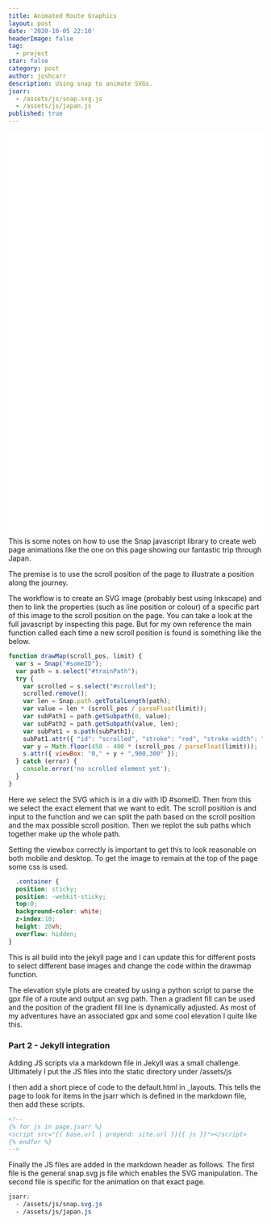 ```yaml
---
title: Animated Route Graphics
layout: post
date: '2020-10-05 22:10'
headerImage: false
tag:
  - project
star: false
category: post
author: joshcarr
description: Using snap to animate SVGs.
jsarr:
  - /assets/js/snap.svg.js
  - /assets/js/japan.js
published: true
---
```

<style>
  .container {
  position: sticky;
  position: -webkit-sticky;
  top:0;
  background-color: white;
  z-index:10;
  height: 20vh;
  overflow: hidden;
}
</style>

<div class="container">
<svg id="someID" viewBox="0 450 900 300" overflow="hidden"></svg>
</div>

<div markdown="1" class="contentCont" id="scroll">
This is some notes on how to use the Snap javascript library to create web page animations like the one on this page showing our fantastic trip through Japan.

The premise is to use the scroll position of the page to illustrate a position along the journey. 

The workflow is to create an SVG image (probably best using Inkscape) and then to link the properties (such as line position or colour) of a specific part of this image to the scroll position on the page. You can take a look at the full javascript by inspecting this page. But for my own reference the main function called each time a new scroll position is found is something like the below.

```javascript
function drawMap(scroll_pos, limit) {
  var s = Snap("#someID");
  var path = s.select("#trainPath");
  try {
    var scrolled = s.select("#scrolled");
    scrolled.remove();
    var len = Snap.path.getTotalLength(path);
    var value = len * (scroll_pos / parseFloat(limit));
    var subPath1 = path.getSubpath(0, value);
    var subPath2 = path.getSubpath(value, len);
    var subPat1 = s.path(subPath1);
    subPat1.attr({ "id": "scrolled", "stroke": "red", "stroke-width": "1.5", "fill": "none", "line-cap": "round" });
    var y = Math.floor(450 - 400 * (scroll_pos / parseFloat(limit)));
    s.attr({ viewBox: "0," + y + ",900,300" });
  } catch (error) {
    console.error('no scrolled element yet');
  }
}
```

Here we select the SVG which is in a div with ID #someID. Then from this we select the exact element that we want to edit.
The scroll position is and input to the function and we can split the path based on the scroll position and the max possible scroll position. Then we replot the sub paths which together make up the whole path.

Setting the viewbox correctly is important to get this to look reasonable on both mobile and desktop. To get the image to remain at the top of the page some css is used.
```css
  .container {
  position: sticky;
  position: -webkit-sticky;
  top:0;
  background-color: white;
  z-index:10;
  height: 20vh;
  overflow: hidden;
}
```

This is all build into the jekyll page and I can update this for different posts to select different base images and change the code within the drawmap function.

The elevation style plots are created by using a python script to parse the gpx file of a route and output an svg path. Then a gradient fill can be used and the position of the gradient fill line is dynamically adjusted. As most of my adventures have an associated gpx and some cool elevation I quite like this.

### Part 2 - Jekyll integration
Adding JS scripts via a markdown file in Jekyll was a small challenge. Ultimately I put the JS files into the static directory under /assets/js

I then add a short piece of code to the default.html in _layouts. This tells the page to look for items in the jsarr which is defined in the markdown file, then add these scripts.

```html
<!--
{% for js in page.jsarr %}
<script src="{{ base.url | prepend: site.url }}{{ js }}"></script>
{% endfor %}
-->
```

Finally the JS files are added in the markdown header as follows. The first file is the general snap.svg js file which enables the SVG manipulation. The second file is specific for the animation on that exact page.
```css
jsarr:
  - /assets/js/snap.svg.js
  - /assets/js/japan.js
```
</div>